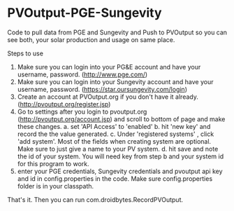 # PVOutput-PGE-Sungevity
Code to pull data from PGE and Sungevity and Push to PVOutput so you can see both, your solar production and usage on same place.

Steps to use

1. Make sure you can login into your PG&E account and have your username, password. (http://www.pge.com/)
2. Make sure you can login into your Sungevity account and have your username, password. (https://star.oursungevity.com/login)
3. Create an account at PVOutput.org if you don't have it already. (http://pvoutput.org/register.jsp)
4. Go to settings after you login to pvoutput.org (http://pvoutput.org/account.jsp) and scroll to bottom of page and make these changes.
  a. set 'API Access' to 'enabled'
  b. hit 'new key' and record the the value generated.
  c. Under 'registered systems' , click 'add system'. Most of the fields when creating system are optional. Make sure to just give a name to your PV system.
  d. hit save and note the id of your system. You will need key from step b and your system id for this program to work.
5. enter your PGE credentials, Sungevity credentials and pvoutput api key and id in config.properties in the code. Make sure config.properties folder is in  your classpath.

That's it. Then you can run com.droidbytes.RecordPVOutput. 


